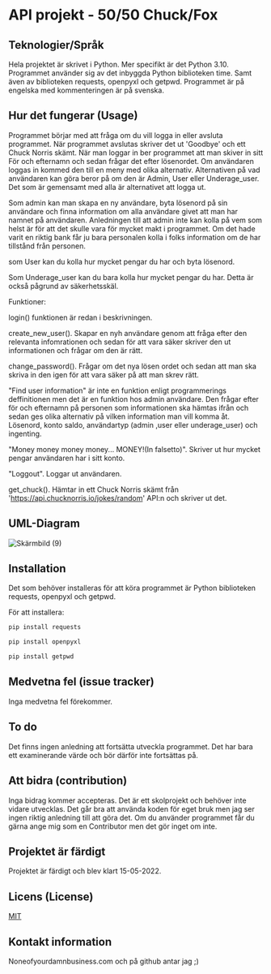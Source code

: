 # API projekt - 50/50 Chuck/Fox

## Teknologier/Språk

Hela projektet är skrivet i Python. Mer specifikt är det Python 3.10. Programmet använder sig av det inbyggda Python biblioteken time. Samt även av biblioteken requests, openpyxl och getpwd. Programmet är på engelska med kommenteringen är på svenska.

## Hur det fungerar (Usage)

Programmet börjar med att fråga om du vill logga in eller avsluta programmet. När programmet avslutas skriver det ut 'Goodbye' och ett Chuck Norris skämt. När man loggar in ber programmet att man skiver in sitt För och efternamn och sedan frågar det efter lösenordet. Om användaren loggas in kommed den till en meny med olika alternativ. Alternativen på vad användaren kan göra beror på om den är Admin, User eller Underage_user. Det som är gemensamt med alla är alternativet att logga ut.

Som admin kan man skapa en ny användare, byta lösenord på sin användare och finna information om alla användare givet att man har namnet på användaren. Anledningen till att admin inte kan kolla på vem som helst är för att det skulle vara för mycket makt i programmet. Om det hade varit en riktig bank får ju bara personalen kolla i folks information om de har tillstånd från personen.

som User kan du kolla hur mycket pengar du har och byta lösenord.

Som Underage_user kan du bara kolla hur mycket pengar du har. Detta är också pågrund av säkerhetsskäl.

Funktioner:

login() funktionen är redan i beskrivningen.

create_new_user(). Skapar en nyh användare genom att fråga efter den relevanta infomrationen och sedan för att vara säker skriver den ut informationen och frågar om den är rätt.

change_password(). Frågar om det nya lösen ordet och sedan att man ska skriva in den igen för att vara säker på att man skrev rätt.

"Find user information" är inte en funktion enligt programmerings deffinitionen men det är en funktion hos admin användare. Den frågar efter för och efternamn på personen som informationen ska hämtas ifrån och sedan ges olika alternativ på vilken information man vill komma åt. Lösenord, konto saldo, användartyp (admin ,user eller underage_user) och ingenting.

"Money money money money... MONEY!(In falsetto)". Skriver ut hur mycket pengar användaren har i sitt konto.

"Loggout". Loggar ut användaren.

get_chuck(). Hämtar in ett Chuck Norris skämt från 'https://api.chucknorris.io/jokes/random' API:n och skriver ut det.

## UML-Diagram

![Skärmbild (9)](https://user-images.githubusercontent.com/91462301/168466665-6c669984-057b-477e-9b37-c9c3184d39da.png)

## Installation

Det som behöver installeras för att köra programmet är Python biblioteken requests, openpyxl och getpwd.

För att installera:

```powershell
pip install requests
```

```powershell
pip install openpyxl
```

```powershell
pip install getpwd
```

## Medvetna fel (issue tracker)

Inga medvetna fel förekommer.

## To do

Det finns ingen anledning att fortsätta utveckla programmet. Det har bara ett examinerande värde och bör därför inte fortsättas på.

## Att bidra (contribution)

Inga bidrag kommer accepteras.
Det är ett skolprojekt och behöver inte vidare utvecklas.
Det går bra att använda koden för eget bruk men jag ser ingen riktig anledning till att göra det.
Om du använder programmet får du gärna ange mig som en Contributor men det gör inget om inte.

## Projektet är färdigt

Projektet är färdigt och blev klart 15-05-2022.

## Licens (License)

[MIT](https://choosealicense.com/licenses/mit/)

## Kontakt information

Noneofyourdamnbusiness.com
och på github antar jag ;)
